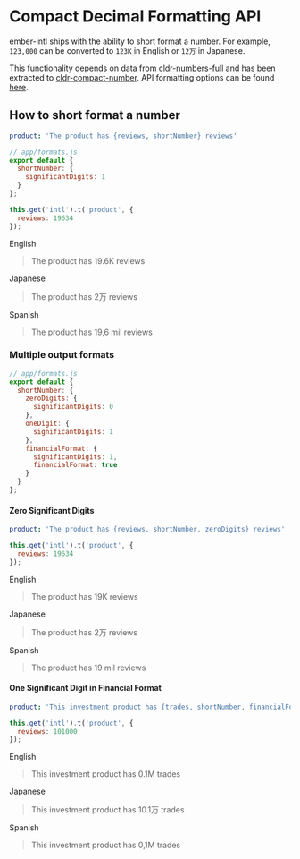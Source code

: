 Compact Decimal Formatting API
==============================================================================

ember-intl ships with the ability to short format a number.  For example, `123,000` can be
converted to `123K` in English or `12万` in Japanese.

This functionality depends on data from [cldr-numbers-full](https://github.com/unicode-cldr/cldr-numbers-full) and has been extracted
to [cldr-compact-number](https://github.com/snewcomer/cldr-compact-number).  API formatting options can be found [here](https://github.com/snewcomer/cldr-compact-number#usage).

## How to short format a number

```yaml
product: 'The product has {reviews, shortNumber} reviews'
```

```js
// app/formats.js
export default {
  shortNumber: {
    significantDigits: 1
  }
};
```

```js
this.get('intl').t('product', {
  reviews: 19634
});
```

English

> The product has 19.6K reviews

Japanese

> The product has 2万 reviews

Spanish

> The product has 19,6 mil reviews


### Multiple output formats

```js
// app/formats.js
export default {
  shortNumber: {
    zeroDigits: {
      significantDigits: 0
    },
    oneDigit: {
      significantDigits: 1
    },
    financialFormat: {
      significantDigits: 1,
      financialFormat: true
    }
  }
};
```

#### Zero Significant Digits

```yaml
product: 'The product has {reviews, shortNumber, zeroDigits} reviews'
```

```js
this.get('intl').t('product', {
  reviews: 19634
});
```

English

> The product has 19K reviews

Japanese

> The product has 2万 reviews

Spanish

> The product has 19 mil reviews


#### One Significant Digit in Financial Format

```yaml
product: 'This investment product has {trades, shortNumber, financialFormat} trades'
```
```js
this.get('intl').t('product', {
  reviews: 101000
});
```

English

> This investment product has 0.1M trades

Japanese

> This investment product has 10.1万 trades

Spanish

> This investment product has 0,1M trades
